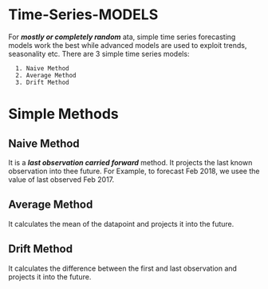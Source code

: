 # Time-Series-MODELS

For ***mostly or completely random*** ata, simple time series forecasting models work the best while advanced models are used to exploit trends, seasonality etc. There are 3 simple time series models:

      1. Naive Method
      2. Average Method
      3. Drift Method
      
# Simple Methods

## Naive Method

It is a ***last observation carried forward*** method. It projects the last known observation into thee future. 
For Example, to forecast Feb 2018, we usee the value of last observed Feb 2017.

## Average Method

It calculates the mean of the datapoint and projects it into the future.

## Drift Method

It calculates the difference between the first and last observation and projects it into the future.
